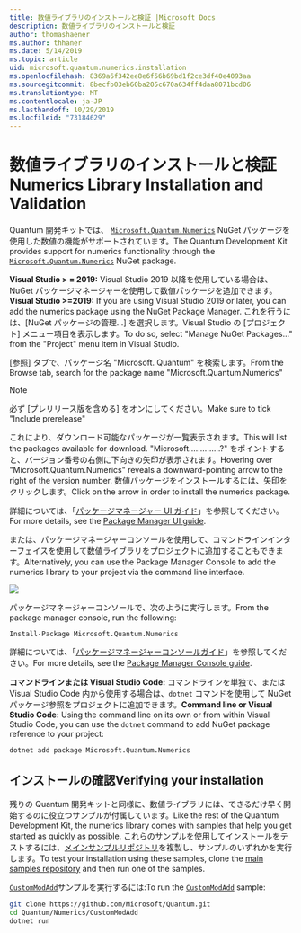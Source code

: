 ```yaml
---
title: 数値ライブラリのインストールと検証 |Microsoft Docs
description: 数値ライブラリのインストールと検証
author: thomashaener
ms.author: thhaner
ms.date: 5/14/2019
ms.topic: article
uid: microsoft.quantum.numerics.installation
ms.openlocfilehash: 8369a6f342ee8e6f56b69bd1f2ce3df40e4093aa
ms.sourcegitcommit: 8becfb03eb60ba205c670a634ff4daa8071bcd06
ms.translationtype: MT
ms.contentlocale: ja-JP
ms.lasthandoff: 10/29/2019
ms.locfileid: "73184629"
---
```

# <a name="numerics-library-installation-and-validation"></a><span data-ttu-id="340c4-103">数値ライブラリのインストールと検証</span><span class="sxs-lookup"><span data-stu-id="340c4-103">Numerics Library Installation and Validation</span></span>

<span data-ttu-id="340c4-104">Quantum 開発キットでは、 [`Microsoft.Quantum.Numerics`](https://www.nuget.org/packages/Microsoft.Quantum.Numerics) NuGet パッケージを使用した数値の機能がサポートされています。</span><span class="sxs-lookup"><span data-stu-id="340c4-104">The Quantum Development Kit provides support for numerics functionality through the [`Microsoft.Quantum.Numerics`](https://www.nuget.org/packages/Microsoft.Quantum.Numerics) NuGet package.</span></span>

<span data-ttu-id="340c4-105">**Visual Studio > = 2019:** Visual Studio 2019 以降を使用している場合は、NuGet パッケージマネージャーを使用して数値パッケージを追加できます。</span><span class="sxs-lookup"><span data-stu-id="340c4-105">**Visual Studio >=2019:** If you are using Visual Studio 2019 or later, you can add the numerics package using the NuGet Package Manager.</span></span>
<span data-ttu-id="340c4-106">これを行うには、[NuGet パッケージの管理...] を選択します。Visual Studio の [プロジェクト] メニュー項目を表示します。</span><span class="sxs-lookup"><span data-stu-id="340c4-106">To do so, select "Manage NuGet Packages..." from the "Project" menu item in Visual Studio.</span></span>

<span data-ttu-id="340c4-107">[参照] タブで、パッケージ名 "Microsoft. Quantum" を検索します。</span><span class="sxs-lookup"><span data-stu-id="340c4-107">From the Browse tab, search for the package name "Microsoft.Quantum.Numerics"</span></span>

> [!NOTE]
> <span data-ttu-id="340c4-108">必ず [プレリリース版を含める] をオンにしてください。</span><span class="sxs-lookup"><span data-stu-id="340c4-108">Make sure to tick "Include prerelease"</span></span>

<span data-ttu-id="340c4-109">これにより、ダウンロード可能なパッケージが一覧表示されます。</span><span class="sxs-lookup"><span data-stu-id="340c4-109">This will list the packages available for download.</span></span>
<span data-ttu-id="340c4-110">"Microsoft..............?" をポイントすると、バージョン番号の右側に下向きの矢印が表示されます。</span><span class="sxs-lookup"><span data-stu-id="340c4-110">Hovering over "Microsoft.Quantum.Numerics" reveals a downward-pointing arrow to the right of the version number.</span></span>
<span data-ttu-id="340c4-111">数値パッケージをインストールするには、矢印をクリックします。</span><span class="sxs-lookup"><span data-stu-id="340c4-111">Click on the arrow in order to install the numerics package.</span></span>

<span data-ttu-id="340c4-112">詳細については、「[パッケージマネージャー UI ガイド](https://docs.microsoft.com/nuget/tools/package-manager-ui)」を参照してください。</span><span class="sxs-lookup"><span data-stu-id="340c4-112">For more details, see the [Package Manager UI guide](https://docs.microsoft.com/nuget/tools/package-manager-ui).</span></span>

<span data-ttu-id="340c4-113">または、パッケージマネージャーコンソールを使用して、コマンドラインインターフェイスを使用して数値ライブラリをプロジェクトに追加することもできます。</span><span class="sxs-lookup"><span data-stu-id="340c4-113">Alternatively, you can use the Package Manager Console to add the numerics library to your project via the command line interface.</span></span>

![](~/media/vs2017-nuget-console-menu.png)

<span data-ttu-id="340c4-114">パッケージマネージャーコンソールで、次のように実行します。</span><span class="sxs-lookup"><span data-stu-id="340c4-114">From the package manager console, run the following:</span></span>

```
Install-Package Microsoft.Quantum.Numerics
```

<span data-ttu-id="340c4-115">詳細については、「[パッケージマネージャーコンソールガイド](https://docs.microsoft.com/nuget/tools/package-manager-console)」を参照してください。</span><span class="sxs-lookup"><span data-stu-id="340c4-115">For more details, see the [Package Manager Console guide](https://docs.microsoft.com/nuget/tools/package-manager-console).</span></span>

<span data-ttu-id="340c4-116">**コマンドラインまたは Visual Studio Code:** コマンドラインを単独で、または Visual Studio Code 内から使用する場合は、`dotnet` コマンドを使用して NuGet パッケージ参照をプロジェクトに追加できます。</span><span class="sxs-lookup"><span data-stu-id="340c4-116">**Command line or Visual Studio Code:** Using the command line on its own or from within Visual Studio Code, you can use the `dotnet` command to add NuGet package reference to your project:</span></span>

```bash
dotnet add package Microsoft.Quantum.Numerics
```


## <a name="verifying-your-installation"></a><span data-ttu-id="340c4-117">インストールの確認</span><span class="sxs-lookup"><span data-stu-id="340c4-117">Verifying your installation</span></span>

<span data-ttu-id="340c4-118">残りの Quantum 開発キットと同様に、数値ライブラリには、できるだけ早く開始するのに役立つサンプルが付属しています。</span><span class="sxs-lookup"><span data-stu-id="340c4-118">Like the rest of the Quantum Development Kit, the numerics library comes with samples that help you get started as quickly as possible.</span></span>
<span data-ttu-id="340c4-119">これらのサンプルを使用してインストールをテストするには、[メインサンプルリポジトリ](https://github.com/Microsoft/Quantum)を複製し、サンプルのいずれかを実行します。</span><span class="sxs-lookup"><span data-stu-id="340c4-119">To test your installation using these samples, clone the [main samples repository](https://github.com/Microsoft/Quantum) and then run one of the samples.</span></span>

<span data-ttu-id="340c4-120">[`CustomModAdd`](https://github.com/microsoft/Quantum/tree/master/Numerics/CustomModAdd)サンプルを実行するには:</span><span class="sxs-lookup"><span data-stu-id="340c4-120">To run the [`CustomModAdd`](https://github.com/microsoft/Quantum/tree/master/Numerics/CustomModAdd) sample:</span></span>

```bash
git clone https://github.com/Microsoft/Quantum.git
cd Quantum/Numerics/CustomModAdd
dotnet run
```